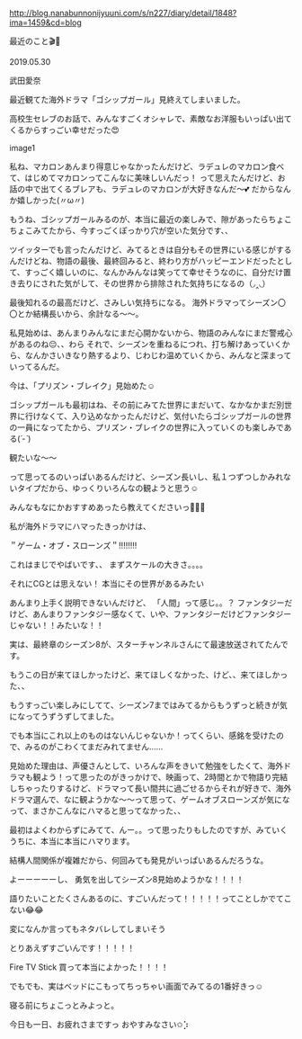 http://blog.nanabunnonijyuuni.com/s/n227/diary/detail/1848?ima=1459&cd=blog





最近のこと🎬💛

2019.05.30

武田愛奈





最近観てた海外ドラマ「ゴシップガール」見終えてしまいました。


高校生セレブのお話で、みんなすごくオシャレで、素敵なお洋服もいっぱい出てくるからすっごい幸せだった😍


image1



私ね、マカロンあんまり得意じゃなかったんだけど、ラデュレのマカロン食べて、はじめてマカロンってこんなに美味しいんだっ！
って思えたんだけど、お話の中で出てくるブレアも、ラデュレのマカロンが大好きなんだ〜💕
だからなんか嬉しかった(〃ω〃)






もうね、ゴシップガールみるのが、本当に最近の楽しみで、隙があったらちょこちょこみてたから、今すっごくぽっかり穴が空いた気分です、、



ツイッターでも言ったんだけど、みてるときは自分もその世界にいる感じがするんだけどね、物語の最後、最終回みると、終わり方がハッピーエンドだったとして、すっごく嬉しいのに、なんかみんなは笑ってて幸せそうなのに、自分だけ置き去りにされた気がして、その世界から排除された気持ちになるの（◞‸◟）




最後知れるの最高だけど、さみしい気持ちになる。
海外ドラマってシーズン〇〇とか結構長いから、余計なる〜〜。




私見始めは、あんまりみんなにまだ心開かないから、物語のみんなにまだ警戒心があるのね😔、、わら
それで、シーズンを重ねるにつれ、打ち解けあっていくから、なんかさいきなり熱するより、じわじわ温めていくから、みんなと深まっていってるんだ。








今は、「プリズン・ブレイク」見始めた☺︎

ゴシップガールも最初はね、その前にみてた世界にまだいて、なかなかまだ別世界に行けなくて、入り込めなかったんだけど、気付いたらゴシップガールの世界の一員になってたから、プリズン・ブレイクの世界に入っていくのも楽しみである(*´-`*)






観たいな〜〜

って思ってるのいっぱいあるんだけど、シーズン長いし、私１つずつしかみれないタイプだから、ゆっくりいろんなの観ようと思う☺️

みんなもなにかおすすめあったら教えてくださいっ🙌🏻💕










私が海外ドラマにハマったきっかけは、


＂ゲーム・オブ・スローンズ＂‼️‼️‼️‼️


これはまじでやばいです、、
まずスケールの大きさ。。。。


それにCGとは思えない！
本当にその世界があるみたい


あんまり上手く説明できないんだけど、
「人間」って感じ。。？
ファンタジーだけど、あんまりファンタジー感なくて、いや、ファンタジーだけどファンタジーじゃない！！みたいな！！





実は、最終章のシーズン8が、スターチャンネルさんにて最速放送されてたんです。

もうこの日が来てほしかったけど、来てほしくなかった、けど、、来てほしかった、、

もうすっごい楽しみにしてて、シーズン7まではみてるからもうずっと続きが気になってうずうずしてました。

でも本当にこれ以上のものはないんじゃないか！ってくらい、感銘を受けたので、みるのがこわくてまだみれてません……









見始めた理由は、声優さんとして、いろんな声をきいて勉強をしたくて、海外ドラマも観よう！って思ったのがきっかけで、映画って、2時間とかで物語り完結しちゃったりするけど、ドラマって長い間共に過ごせるからそれが好きで、海外ドラマ選んで、なに観ようかな〜〜って思って、ゲームオブスローンズが気になって、まさかこんなにハマると思ってなかった、、



最初はよくわからずにみてて、んー。。って思ったりもしたのですが、みていくうちに、本当に本当にハマります。







結構人間関係が複雑だから、何回みても発見がいっぱいあるんだろうな。


よーーーーーし、
勇気を出してシーズン8見始めようかな！！！！






語りたいことたくさんあるのに、すごいんだって！！！！！ってことしかでてこない😂😂

変になんか言ってもネタバレしてしまいそう







とりあえずすごいんです！！！！！









Fire TV Stick 買って本当によかった！！！！

でもでも、実はベッドにこもってちっちゃい画面でみてるの1番好きっ☺︎






寝る前にちょこっとみよっと。







今日も一日、お疲れさまですっ
おやすみなさい✩︎⡱ 